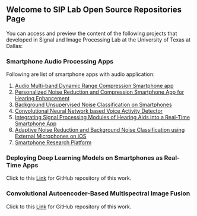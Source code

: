 ## Welcome to SIP Lab Open Source Repositories Page

You can access and preview the content of the following projects that developed in Signal and Image Processing Lab at the University of Texas at Dallas:


### Smartphone Audio Processing Apps
Following are list of smartphone apps with audio application:

1. [Audio Multi-band Dynamic Range Compression Smartphone app](https://github.com/nasim-alamdari/Audio-Compression.git)
2. [Personalized Noise Reduction and Compression Smartphone App for Hearing Enhancement](https://github.com/nasim-alamdari/Personalized-NR.git)
3. [Background Unsupervised Noise Classification on Smartphones](https://github.com/nasim-alamdari/Unsupervised-Noise-Classification.git)
4. [Convolutional Neural Network based Voice Activity Detector](https://github.com/abhishek-sehgal/CNN-VAD.git)
5. [Integrating Signal Processing Modules of Hearing Aids into a Real-Time Smartphone App](https://github.com/abhishek-sehgal/Integrated-Hearing-Aid-App.git)
6. [Adaptive Noise Reduction and Background Noise Classification using External Microphones on iOS](https://github.com/abhishek-sehgal/iOS-TwoExternalMics.git)
7. [Smartphone Research Platform](https://github.com/abhishek-sehgal/Smartphone-Research-Platform.git)



### Deploying Deep Learning Models on Smartphones as Real-Time Apps
Click to this [Link](https://github.com/abhishek-sehgal/Deep-Learning-Mobile.git) for GitHub repository of this work.



### Convolutional Autoencoder-Based Multispectral Image Fusion
Click to this [Link](https://github.com/ArianAzg/ConvolutionalAutoEncoder-ImageFusion.git) for GitHub repository of this work.


